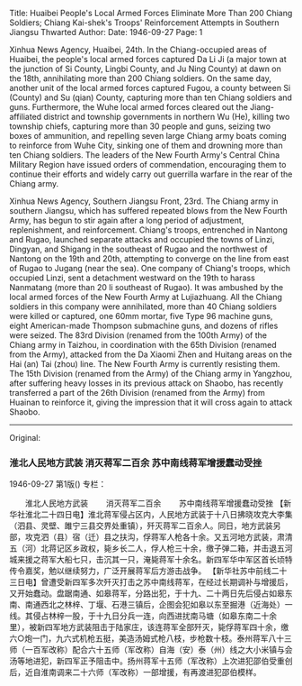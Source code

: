 Title: Huaibei People's Local Armed Forces Eliminate More Than 200 Chiang Soldiers; Chiang Kai-shek's Troops' Reinforcement Attempts in Southern Jiangsu Thwarted
Author:
Date: 1946-09-27
Page: 1

Xinhua News Agency, Huaibei, 24th. In the Chiang-occupied areas of Huaibei, the people's local armed forces captured Da Li Ji (a major town at the junction of Si County, Lingbi County, and Ju Ning County) at dawn on the 18th, annihilating more than 200 Chiang soldiers. On the same day, another unit of the local armed forces captured Fugou, a county between Si (County) and Su (qian) County, capturing more than ten Chiang soldiers and guns. Furthermore, the Wuhe local armed forces cleared out the Jiang-affiliated district and township governments in northern Wu (He), killing two township chiefs, capturing more than 30 people and guns, seizing two boxes of ammunition, and repelling seven large Chiang army boats coming to reinforce from Wuhe City, sinking one of them and drowning more than ten Chiang soldiers. The leaders of the New Fourth Army's Central China Military Region have issued orders of commendation, encouraging them to continue their efforts and widely carry out guerrilla warfare in the rear of the Chiang army.

Xinhua News Agency, Southern Jiangsu Front, 23rd. The Chiang army in southern Jiangsu, which has suffered repeated blows from the New Fourth Army, has begun to stir again after a long period of adjustment, replenishment, and reinforcement. Chiang's troops, entrenched in Nantong and Rugao, launched separate attacks and occupied the towns of Linzi, Dingyan, and Shigang in the southeast of Rugao and the northwest of Nantong on the 19th and 20th, attempting to converge on the line from east of Rugao to Jugang (near the sea). One company of Chiang's troops, which occupied Linzi, sent a detachment westward on the 19th to harass Nanmatang (more than 20 li southeast of Rugao). It was ambushed by the local armed forces of the New Fourth Army at Lujiazhuang. All the Chiang soldiers in this company were annihilated, more than 40 Chiang soldiers were killed or captured, one 60mm mortar, five Type 96 machine guns, eight American-made Thompson submachine guns, and dozens of rifles were seized. The 83rd Division (renamed from the 100th Army) of the Chiang army in Taizhou, in coordination with the 65th Division (renamed from the Army), attacked from the Da Xiaomi Zhen and Huitang areas on the Hai (an) Tai (zhou) line. The New Fourth Army is currently resisting them. The 15th Division (renamed from the Army) of the Chiang army in Yangzhou, after suffering heavy losses in its previous attack on Shaobo, has recently transferred a part of the 26th Division (renamed from the Army) from Huainan to reinforce it, giving the impression that it will cross again to attack Shaobo.



<hr /> 

Original: 


### 淮北人民地方武装  消灭蒋军二百余  苏中南线蒋军增援蠢动受挫

1946-09-27
第1版()
专栏：

　　淮北人民地方武装
　　消灭蒋军二百余
　　苏中南线蒋军增援蠢动受挫
    【新华社淮北二十四日电】淮北蒋军侵占区内，人民地方武装于十八日拂晓攻克大李集（泗县、灵壁、雎宁三县交界处重镇），歼灭蒋军二百余人。同日，地方武装另部，攻克泗（县）宿（迁）县之扶沟，俘蒋军人枪各十余。又五河地方武装，肃清五（河）北蒋记区乡政权，毙乡长二人，俘人枪三十余，缴子弹二箱，并击退五河城来援之蒋军大船七只，击沉其一只，淹毙蒋军十余名。新四军华中军区首长顷特传令嘉奖，勉以继续努力，广泛开展蒋军后方游击战争。
    【新华社苏中前线二十三日电】曾遭受新四军多次歼灭打击之苏中南线蒋军，在经过长期调补与增援后，又开始蠢动。盘踞南通、如皋蒋军，分路出犯，于十九、二十两日先后侵占如皋东南、南通西北之林梓、丁堰、石港三镇后，企图会犯如皋以东至掘港（近海处）一线。其侵占林梓一股，于十九日分兵一连，向西进扰南马塘（如皋东南二十余里），被新四军地方武装阻击于陆家庄，该连蒋军全部歼灭，毙俘蒋军四十余，缴六○炮一门，九六式机枪五挺，美造汤姆式枪八枝，步枪数十枝。泰州蒋军八十三师（一百军改称）配合六十五师（军改称）自海（安）泰（州）线之大小米镇与会汤等地进犯，新四军正予阻击中。扬州蒋军十五师（军改称）上次进犯邵伯受重创后，近自淮南调来二十六师（军改称）一部增援，有再渡进犯邵伯模样。
